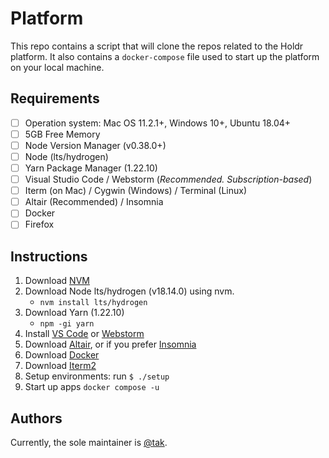 # Platform

This repo contains a script that will clone the repos
related to the Holdr platform. It also contains a `docker-compose` 
file used to start up the platform on your local machine.

## Requirements 

- [ ] Operation system: Mac OS 11.2.1+, Windows 10+, Ubuntu 18.04+
- [ ] 5GB Free Memory 
- [ ] Node Version Manager (v0.38.0+)
- [ ] Node (lts/hydrogen)
- [ ] Yarn Package Manager (1.22.10)
- [ ] Visual Studio Code / Webstorm (_Recommended. Subscription-based_)
- [ ] Iterm (on Mac) / Cygwin (Windows) / Terminal (Linux)
- [ ] Altair (Recommended) / Insomnia
- [ ] Docker 
- [ ] Firefox

## Instructions
1. Download [NVM](https://github.com/nvm-sh/nvm) 
2. Download Node lts/hydrogen (v18.14.0) using nvm.
   - `nvm install lts/hydrogen`
3. Download Yarn (1.22.10)
   - `npm -gi yarn`
4. Install [VS Code](https://code.visualstudio.com/) or [Webstorm](https://www.jetbrains.com/webstorm/)
5. Download [Altair](https://altairgraphql.dev/), or if you prefer [Insomnia](https://insomnia.rest/)
6. Download [Docker](https://www.docker.com/)
7. Download [Iterm2](https://iterm2.com/)
8. Setup environments: run `$ ./setup`
9. Start up apps `docker compose -u`


## Authors

Currently, the sole maintainer is [@tak](https://github.com/takumhonde9).

